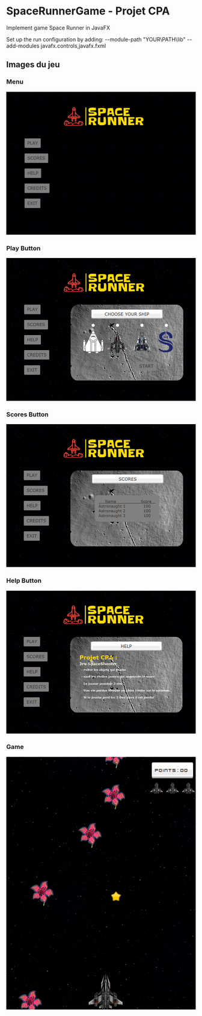 # SpaceRunnerGame - Projet CPA

Implement game Space Runner in JavaFX 

Set up the run configuration by adding:
--module-path "YOUR\PATH\lib" --add-modules javafx.controls,javafx.fxml

## Images du jeu 
### Menu

<img src="https://github.com/JoumanaD/SpaceRunner/blob/main/src/resources/screenshots/1-menu.png" width="509" height="380">  

### Play Button
<img src="https://github.com/JoumanaD/SpaceRunner/blob/main/src/resources/screenshots/2-buttonPlay.png" width="509" height="380">

### Scores Button 

<img src="https://github.com/JoumanaD/SpaceRunner/blob/main/src/resources/screenshots/3-buttonScores.png" width="509" height="380">  

### Help Button

<img src="https://github.com/JoumanaD/SpaceRunner/blob/main/src/resources/screenshots/4-buttonHelp.png" width="509" height="380">

### Game
![alt text](https://github.com/JoumanaD/SpaceRunner/blob/main/src/resources/screenshots/6-Jeu.png)

